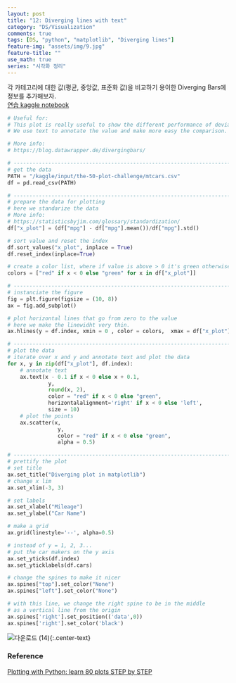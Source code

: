 ```yaml
---
layout: post
title: "12: Diverging lines with text"
category: "DS/Visualization"
comments: true
tags: [DS, "python", "matplotlib", "Diverging lines"]
feature-img: "assets/img/9.jpg"
feature-title: ""
use_math: true
series: "시각화 정리"
---
```


각 카테고리에 대한 값(평균, 중앙값, 표준화 값)을 비교하기 용이한 Diverging Bars에 정보를 추가해보자.  
[연습 kaggle notebook](https://www.kaggle.com/wansook0316/plotting-with-python-learn-80-plots-step-by-step/edit)

```python
# Useful for:
# This plot is really useful to show the different performance of deviation of data.
# We use text to annotate the value and make more easy the comparison.

# More info:
# https://blog.datawrapper.de/divergingbars/

# ----------------------------------------------------------------------------------------------------
# get the data
PATH = "/kaggle/input/the-50-plot-challenge/mtcars.csv"
df = pd.read_csv(PATH)

# ----------------------------------------------------------------------------------------------------
# prepare the data for plotting
# here we standarize the data
# More info:
# https://statisticsbyjim.com/glossary/standardization/
df["x_plot"] = (df["mpg"] - df["mpg"].mean())/df["mpg"].std()

# sort value and reset the index
df.sort_values("x_plot", inplace = True)
df.reset_index(inplace=True)

# create a color list, where if value is above > 0 it's green otherwise red
colors = ["red" if x < 0 else "green" for x in df["x_plot"]]

# ----------------------------------------------------------------------------------------------------
# instanciate the figure
fig = plt.figure(figsize = (10, 8))
ax = fig.add_subplot()

# plot horizontal lines that go from zero to the value
# here we make the linewidht very thin.
ax.hlines(y = df.index, xmin = 0 , color = colors,  xmax = df["x_plot"], linewidth = 1)

# ----------------------------------------------------------------------------------------------------
# plot the data
# iterate over x and y and annotate text and plot the data
for x, y in zip(df["x_plot"], df.index):
    # annotate text
    ax.text(x - 0.1 if x < 0 else x + 0.1,
             y,
             round(x, 2),
             color = "red" if x < 0 else "green",
             horizontalalignment='right' if x < 0 else 'left',
             size = 10)
    # plot the points
    ax.scatter(x,
                y,
                color = "red" if x < 0 else "green",
                alpha = 0.5)

# ----------------------------------------------------------------------------------------------------
# prettify the plot
# set title
ax.set_title("Diverging plot in matplotlib")
# change x lim
ax.set_xlim(-3, 3)

# set labels
ax.set_xlabel("Mileage")
ax.set_ylabel("Car Name")

# make a grid
ax.grid(linestyle='--', alpha=0.5)

# instead of y = 1, 2, 3...
# put the car makers on the y axis
ax.set_yticks(df.index)
ax.set_yticklabels(df.cars)

# change the spines to make it nicer
ax.spines["top"].set_color("None")
ax.spines["left"].set_color("None")

# with this line, we change the right spine to be in the middle
# as a vertical line from the origin
ax.spines['right'].set_position(('data',0))
ax.spines['right'].set_color('black')
```

![다운로드 (14)](https://user-images.githubusercontent.com/37871541/83345169-fd40a100-a34a-11ea-9f70-4e3b9adefdb0.png){:.center-text}

### Reference

[Plotting with Python: learn 80 plots STEP by STEP](https://www.kaggle.com/python10pm/plotting-with-python-learn-80-plots-step-by-step)
